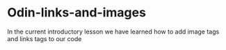 # Odin-links-and-images
In the current introductory lesson we have learned how to add image tags and links tags to our code
